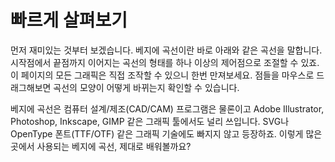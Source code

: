 # 빠르게 살펴보기

먼저 재미있는 것부터 보겠습니다. 베지에 곡선이란 바로 아래와 같은 곡선을 말합니다. 시작점에서 끝점까지 이어지는 곡선의 형태를 하나 이상의 제어점으로 조절할 수 있죠. 이 페이지의 모든 그래픽은 직접 조작할 수 있으니 한번 만져보세요. 점들을 마우스로 드래그해보면 곡선의 모양이 어떻게 바뀌는지 확인할 수 있습니다.

<div class="figure">
  <graphics-element title="2차 베지에 곡선" src="./quadratic.js"></graphics-element>
  <graphics-element title="3차 베지에 곡선" src="./cubic.js"></graphics-element>
</div>

베지에 곡선은 컴퓨터 설계/제조(CAD/CAM) 프로그램은 물론이고 Adobe Illustrator, Photoshop, Inkscape, GIMP 같은 그래픽 툴에서도 널리 쓰입니다. SVG나 OpenType 폰트(TTF/OTF) 같은 그래픽 기술에도 빠지지 않고 등장하죠. 이렇게 많은 곳에서 사용되는 베지에 곡선, 제대로 배워볼까요?
